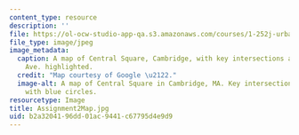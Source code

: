 ```yaml
---
content_type: resource
description: ''
file: https://ol-ocw-studio-app-qa.s3.amazonaws.com/courses/1-252j-urban-transportation-planning-fall-2016/b2a3204196dd01ac9441c67795d4e9d9_Assignment2Map.jpg
file_type: image/jpeg
image_metadata:
  caption: A map of Central Square, Cambridge, with key intersections along Mass.
    Ave. highlighted.
  credit: "Map courtesy of Google \u2122."
  image-alt: A map of Central Square in Cambridge, MA. Key intersections are highlighted
    with blue circles.
resourcetype: Image
title: Assignment2Map.jpg
uid: b2a32041-96dd-01ac-9441-c67795d4e9d9
---
```

